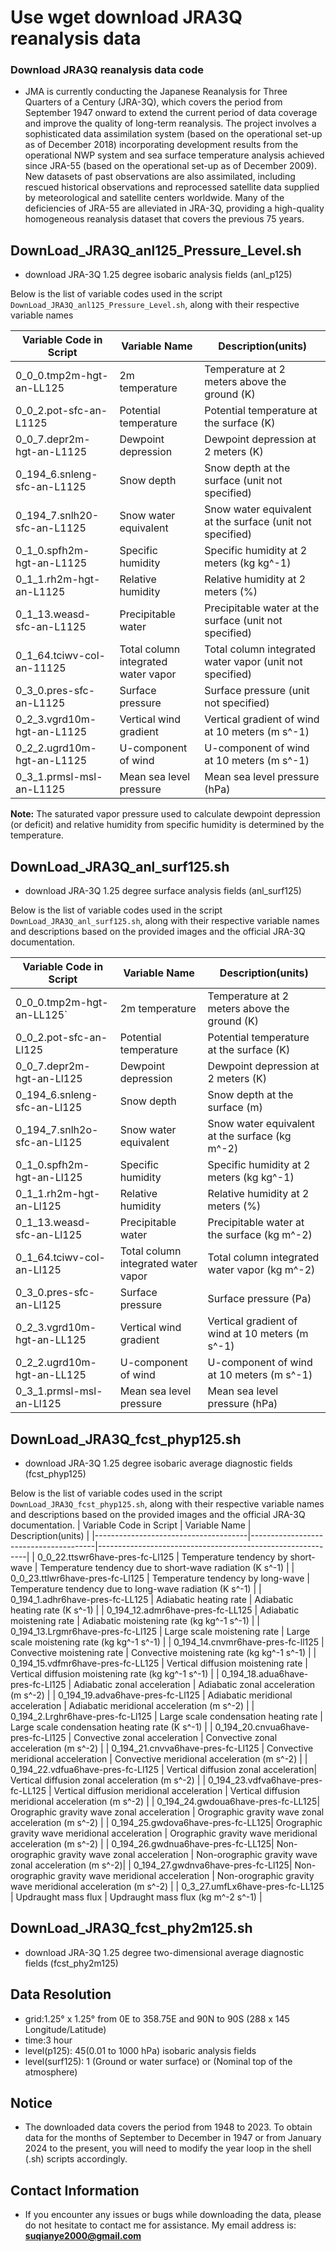 # Use wget download JRA3Q reanalysis data
### Download JRA3Q reanalysis data code

- JMA is currently conducting the Japanese Reanalysis for Three Quarters of a Century (JRA-3Q), which covers the period from September 1947 onward to extend the current period of data coverage and improve the quality of long-term reanalysis. The project involves a sophisticated data assimilation system (based on the operational set-up as of December 2018) incorporating development results from the operational NWP system and sea surface temperature analysis achieved since JRA-55 (based on the operational set-up as of December 2009). New datasets of past observations are also assimilated, including rescued historical observations and reprocessed satellite data supplied by meteorological and satellite centers worldwide. Many of the deficiencies of JRA-55 are alleviated in JRA-3Q, providing a high-quality homogeneous reanalysis dataset that covers the previous 75 years.

## DownLoad_JRA3Q_anl125_Pressure_Level.sh
- download JRA-3Q 1.25 degree isobaric analysis fields (anl_p125)

Below is the list of variable codes used in the script `DownLoad_JRA3Q_anl125_Pressure_Level.sh`, along with their respective variable names


| Variable Code in Script          | Variable Name               | Description(units)                                            |
|-----------------------------------|-----------------------------|--------------------------------------------------------------|
| 0_0_0.tmp2m-hgt-an-LL125         | 2m temperature              | Temperature at 2 meters above the ground (K)               |
| 0_0_2.pot-sfc-an-L1125          | Potential temperature       | Potential temperature at the surface (K)                    |
| 0_0_7.depr2m-hgt-an-L1125       | Dewpoint depression         | Dewpoint depression at 2 meters (K)                         |
| 0_194_6.snleng-sfc-an-L1125     | Snow depth                  | Snow depth at the surface (unit not specified)              |
| 0_194_7.snlh20-sfc-an-L1125     | Snow water equivalent       | Snow water equivalent at the surface (unit not specified)    |
| 0_1_0.spfh2m-hgt-an-L1125       | Specific humidity           | Specific humidity at 2 meters (kg kg^-1)                   |
| 0_1_1.rh2m-hgt-an-L1125         | Relative humidity          | Relative humidity at 2 meters (%)                           |
| 0_1_13.weasd-sfc-an-L1125       | Precipitable water          | Precipitable water at the surface (unit not specified)      |
| 0_1_64.tciwv-col-an-11125       | Total column integrated water vapor | Total column integrated water vapor (unit not specified) |
| 0_3_0.pres-sfc-an-L1125         | Surface pressure            | Surface pressure (unit not specified)                       |
| 0_2_3.vgrd10m-hgt-an-L1125      | Vertical wind gradient      | Vertical gradient of wind at 10 meters (m s^-1)            |
| 0_2_2.ugrd10m-hgt-an-L1125      | U-component of wind         | U-component of wind at 10 meters (m s^-1)                  |
| 0_3_1.prmsl-msl-an-L1125        | Mean sea level pressure    | Mean sea level pressure (hPa)                               |


**Note:** The saturated vapor pressure used to calculate dewpoint depression (or deficit) and relative humidity from specific humidity is determined by the temperature.
## DownLoad_JRA3Q_anl_surf125.sh
- download JRA-3Q 1.25 degree surface analysis fields (anl_surf125)
  
Below is the list of variable codes used in the script `DownLoad_JRA3Q_anl_surf125.sh`, along with their respective variable names and descriptions based on the provided images and the official JRA-3Q documentation.

| Variable Code in Script          | Variable Name               | Description(units)                                         |
|-----------------------------------|-----------------------------|--------------------------------------------------------------|
| 0_0_0.tmp2m-hgt-an-LL125`      | 2m temperature              | Temperature at 2 meters above the ground (K)              |
| 0_0_2.pot-sfc-an-Ll125        | Potential temperature       | Potential temperature at the surface (K)                   |
| 0_0_7.depr2m-hgt-an-Ll125     | Dewpoint depression         | Dewpoint depression at 2 meters (K)                        |
| 0_194_6.snleng-sfc-an-Ll125   | Snow depth                  | Snow depth at the surface (m)                              |
| 0_194_7.snlh2o-sfc-an-Ll125   | Snow water equivalent       | Snow water equivalent at the surface (kg m^-2)             |
| 0_1_0.spfh2m-hgt-an-Ll125     | Specific humidity           | Specific humidity at 2 meters (kg kg^-1)                   |
| 0_1_1.rh2m-hgt-an-Ll125       | Relative humidity          | Relative humidity at 2 meters (%)                          |
| 0_1_13.weasd-sfc-an-Ll125     | Precipitable water          | Precipitable water at the surface (kg m^-2)                |
| 0_1_64.tciwv-col-an-Ll125     | Total column integrated water vapor | Total column integrated water vapor (kg m^-2)           |
| 0_3_0.pres-sfc-an-Ll125       | Surface pressure            | Surface pressure (Pa)                                      |
| 0_2_3.vgrd10m-hgt-an-LL125    | Vertical wind gradient      | Vertical gradient of wind at 10 meters (m s^-1)            |
| 0_2_2.ugrd10m-hgt-an-LL125    | U-component of wind         | U-component of wind at 10 meters (m s^-1)                   |
| 0_3_1.prmsl-msl-an-Ll125      | Mean sea level pressure    | Mean sea level pressure (hPa)                               |

## DownLoad_JRA3Q_fcst_phyp125.sh
- download JRA-3Q 1.25 degree isobaric average diagnostic fields (fcst_phyp125)

Below is the list of variable codes used in the script `DownLoad_JRA3Q_fcst_phyp125.sh`, along with their respective variable names and descriptions based on the provided images and the official JRA-3Q documentation.
| Variable Code in Script              | Variable Name                         | Description(units)                                        |
|--------------------------------------|---------------------------------------|------------------------------------------------------------|
| 0_0_22.ttswr6have-pres-fc-Ll125   | Temperature tendency by short-wave    | Temperature tendency due to short-wave radiation (K s^-1)  |
| 0_0_23.ttlwr6have-pres-fc-Ll125   | Temperature tendency by long-wave     | Temperature tendency due to long-wave radiation (K s^-1)   |
| 0_194_1.adhr6have-pres-fc-LL125   | Adiabatic heating rate                | Adiabatic heating rate (K s^-1)                           |
| 0_194_12.admr6have-pres-fc-LL125  | Adiabatic moistening rate            | Adiabatic moistening rate (kg kg^-1 s^-1)                |
| 0_194_13.Lrgmr6have-pres-fc-Ll125 | Large scale moistening rate          | Large scale moistening rate (kg kg^-1 s^-1)               |
| 0_194_14.cnvmr6have-pres-fc-ll125 | Convective moistening rate           | Convective moistening rate (kg kg^-1 s^-1)               |
| 0_194_15.vdfmr6have-pres-fc-LL125 | Vertical diffusion moistening rate   | Vertical diffusion moistening rate (kg kg^-1 s^-1)        |
| 0_194_18.adua6have-pres-fc-Ll125  | Adiabatic zonal acceleration         | Adiabatic zonal acceleration (m s^-2)                    |
| 0_194_19.adva6have-pres-fc-Ll125  | Adiabatic meridional acceleration    | Adiabatic meridional acceleration (m s^-2)               |
| 0_194_2.Lrghr6have-pres-fc-Ll125  | Large scale condensation heating rate | Large scale condensation heating rate (K s^-1)          |
| 0_194_20.cnvua6have-pres-fc-Ll125 | Convective zonal acceleration        | Convective zonal acceleration (m s^-2)                   |
| 0_194_21.cnvva6have-pres-fc-Ll125 | Convective meridional acceleration   | Convective meridional acceleration (m s^-2)              |
| 0_194_22.vdfua6have-pres-fc-Ll125 | Vertical diffusion zonal acceleration| Vertical diffusion zonal acceleration (m s^-2)         |
| 0_194_23.vdfva6have-pres-fc-LL125 | Vertical diffusion meridional acceleration | Vertical diffusion meridional acceleration (m s^-2)    |
| 0_194_24.gwdoua6have-pres-fc-LL125| Orographic gravity wave zonal acceleration | Orographic gravity wave zonal acceleration (m s^-2)  |
| 0_194_25.gwdova6have-pres-fc-LL125| Orographic gravity wave meridional acceleration | Orographic gravity wave meridional acceleration (m s^-2) |
| 0_194_26.gwdnua6have-pres-fc-LL125| Non-orographic gravity wave zonal acceleration | Non-orographic gravity wave zonal acceleration (m s^-2)|
| 0_194_27.gwdnva6have-pres-fc-Ll125| Non-orographic gravity wave meridional acceleration | Non-orographic gravity wave meridional acceleration (m s^-2) |
| 0_3_27.umfLx6have-pres-fc-LL125  | Updraught mass flux                   | Updraught mass flux (kg m^-2 s^-1)                       |

## DownLoad_JRA3Q_fcst_phy2m125.sh
- download JRA-3Q 1.25 degree two-dimensional average diagnostic fields (fcst_phy2m125)

## Data Resolution
- grid:1.25° x 1.25° from 0E to 358.75E and 90N to 90S (288 x 145 Longitude/Latitude)
- time:3 hour
- level(p125): 45(0.01 to 1000 hPa) isobaric analysis fields
- level(surf125): 1 (Ground or water surface) or (Nominal top of the atmosphere)

## Notice
- The downloaded data covers the period from 1948 to 2023. To obtain data for the months of September to December in 1947 or from January 2024 to the present, you will need to modify the year loop in the shell (.sh) scripts accordingly.

## Contact Information
- If you encounter any issues or bugs while downloading the data, please do not hesitate to contact me for assistance. My email address is: **suqianye2000@gmail.com**

